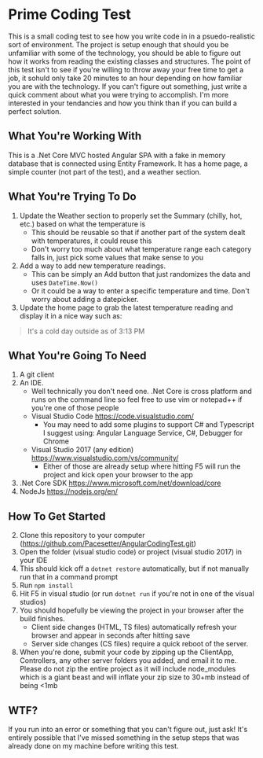 # Prime Coding Test
This is a small coding test to see how you write code in in a psuedo-realistic sort of environment. The project is setup enough that should you be unfamiliar with some of the technology, you should be able to figure out how it works from reading the existing classes and structures.  The point of this test isn't to see if you're willing to throw away your free time to get a job, it sohuld only take 20 minutes to an hour depending on how familiar you are with the technology.  If you can't figure out something, just write a quick comment about what you were trying to accomplish. I'm more interested in your tendancies and how you think than if you can build a perfect solution.

## What You're Working With
This is a .Net Core MVC hosted Angular SPA with a fake in memory database that is connected using Entity Framework. It has a home page, a simple counter (not part of the test), and a weather section.

## What You're Trying To Do
1. Update the Weather section to properly set the Summary (chilly, hot, etc.) based on what the temperature is
    * This should be reusable so that if another part of the system dealt with temperatures, it could reuse this
    * Don't worry too much about what temperature range each category falls in, just pick some values that make sense to you
2. Add a way to add new temperature readings.
   * This can be simply an Add button that just randomizes the data and uses `DateTime.Now()`
   * Or it could be a way to enter a specific temperature and time.  Don't worry about adding a datepicker.
3. Update the home page to grab the latest temperature reading and display it in a nice way such as:
> It's a cold day outside as of 3:13 PM

## What You're Going To Need
1. A git client
2. An IDE.
   * Well technically you don't need one.  .Net Core is cross platform and runs on the command line so feel free to use vim or notepad++ if you're one of those people
   * Visual Studio Code https://code.visualstudio.com/
     * You may need to add some plugins to support C# and Typescript  I suggest using: Angular Language Service, C#, Debugger for Chrome
   * Visual Studio 2017 (any edition) https://www.visualstudio.com/vs/community/
     * Either of those are already setup where hitting F5 will run the project and kick open your browser to the app
3. .Net Core SDK https://www.microsoft.com/net/download/core
4. NodeJs https://nodejs.org/en/

## How To Get Started
2. Clone this repository to your computer (https://github.com/Pacesetter/AngularCodingTest.git)
3. Open the folder (visual studio code) or project (visual studio 2017) in your IDE
4. This should kick off a `dotnet restore` automatically, but if not manually run that in a command prompt
4. Run `npm install`
5. Hit F5 in visual studio (or run `dotnet run` if you're not in one of the visual studios)
6. You should hopefully be viewing the project in your browser after the build finishes.
   * Client side changes (HTML, TS files) automatically refresh your browser and appear in seconds after hitting save
   * Server side changes (CS files) require a quick reboot of the server.
7. When you're done, submit your code by zipping up the ClientApp, Controllers, any other server folders you added, and email it to me.  Please do not zip the entire project as it will include node_modules which is a giant beast and will inflate your zip size to 30+mb instead of being <1mb

## WTF?
If you run into an error or something that you can't figure out, just ask!  It's entirely possible that I've missed something in the setup steps that was already done on my machine before writing this test.
